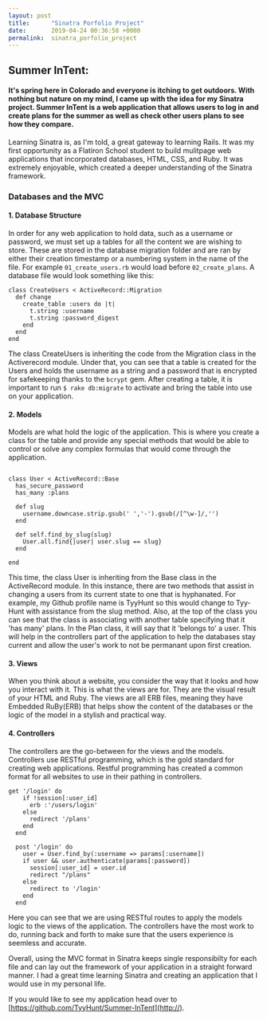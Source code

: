 ```yaml
---
layout: post
title:      "Sinatra Porfolio Project"
date:       2019-04-24 00:36:58 +0000
permalink:  sinatra_porfolio_project
---
```



## Summer InTent:

#### It's spring here in Colorado and everyone is itching to get outdoors.  With nothing but nature on my mind, I came up with the idea for my Sinatra project.  Summer InTent is a web application that allows users to log in and create plans for the summer as well as check other users plans to see how they compare.

Learning Sinatra is, as I'm told, a great gateway to learning Rails.  It was my first opportunity as a Flatiron School student to build mulitpage web applications that incorporated databases, HTML, CSS, and Ruby.  It was extremely enjoyable, which created a deeper understanding of the Sinatra framework.


### Databases and the MVC

#### 1. Database Structure

In order for any web application to hold data, such as a username or password, we must set up a tables for all the content we are wishing to store.  These are stored in the database migration folder and are ran by either their creation timestamp or a numbering system in the name of the file. For example `01_create_users.rb` would load before `02_create_plans`.  A database file would look something like this:

```
class CreateUsers < ActiveRecord::Migration
  def change
    create_table :users do |t|
      t.string :username
      t.string :password_digest
    end
  end
end
```

The class CreateUsers is inheriting the code from the Migration class in the Activerecord module. Under that, you can see that a table is created for the Users and holds the username as a string and a password that is encrypted for safekeeping thanks to the `bcrypt` gem.  After creating a table, it is important to run `$ rake db:migrate` to activate and bring the table into use on your application.

#### 2. Models

Models are what hold the logic of the application. This is where you create a class for the table and provide any special methods that would be able to control or solve any complex formulas that would come through the application. 

```

class User < ActiveRecord::Base 
  has_secure_password
  has_many :plans
  
  def slug 
    username.downcase.strip.gsub(' ','-').gsub(/[^\w-]/,'')
  end
  
  def self.find_by_slug(slug)
    User.all.find{|user| user.slug == slug}
  end
  
end
```

This time, the class User is inheriting from the Base class in the ActiveRecord module.  In this instance, there are two methods that assist in changing a users from its current state to one that is hyphanated.  For example, my Github profile name is TyyHunt so this would change to Tyy-Hunt with assistance from the slug method.  Also, at the top of the class you can see that the class is associating with another table specifying that it 'has many' plans.  In the Plan class, it will say that it 'belongs to' a user.  This will help in the controllers part of the application to help the databases stay current and allow the user's work to not be permanant upon first creation.

#### 3. Views

When you think about a website, you consider the way that it looks and how you interact with it.  This is what the views are for.  They are the visual result of your HTML and Ruby.  The views are all ERB files, meaning they have Embedded RuBy(ERB) that helps show the content of the databases or the logic of the model in a stylish and practical way.  


#### 4. Controllers

The controllers are the go-between for the views and the models.  Controllers use RESTful programming, which is the gold standard for creating web applications.  Restful programming has created a common format for all websites to use in their pathing in controllers.

```
get '/login' do
    if !session[:user_id]
      erb :'/users/login'
    else
      redirect '/plans'
    end
  end
  
  post '/login' do
    user = User.find_by(:username => params[:username])
    if user && user.authenticate(params[:password])
      session[:user_id] = user.id
      redirect "/plans"
    else
      redirect to '/login'
    end
  end

```

Here you can see that we are using RESTful routes to apply the models logic to the views of the application.  The controllers have the most work to do, running back and forth to make sure that the users experience is seemless and accurate.  

Overall, using the MVC format in Sinatra keeps single responsibilty for each file and can lay out the framework of your application in a straight forward manner.  I had a great time learning Sinatra and creating an application that I would use in my personal life.

If you would like to see my application head over to [https://github.com/TyyHunt/Summer-InTent](http://).






